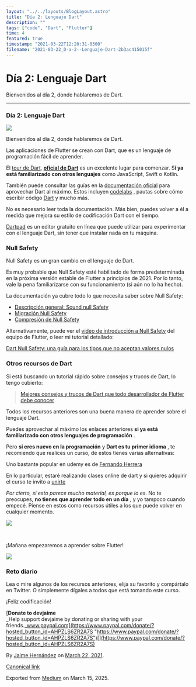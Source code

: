 ```yaml
---
layout: "../../layouts/BlogLayout.astro"
title: "Día 2: Lenguaje Dart"
description: ""
tags: ["code", "Dart", "Flutter"]
time: 4
featured: true
timestamp: "2021-03-22T12:20:31-0300"
filename: "2021-03-22_D-a-2--Lenguaje-Dart-2b3ac415015f"
---
```


Día 2: Lenguaje Dart
====================

Bienvenidos al día 2, donde hablaremos de Dart.

* * *

### Día 2: Lenguaje Dart

![](https://cdn-images-1.medium.com/max/800/0*FB0nxYYu4Yeg67QT)

Bienvenidos al día 2, donde hablaremos de Dart.

Las aplicaciones de Flutter se crean con Dart, que es un lenguaje de programación fácil de aprender.

El [tour de Dart](https://dart.dev/guides/language/language-tour), [**oficial de Dart**](https://dart.dev/guides/language/language-tour) es un excelente lugar para comenzar. S**i ya está familiarizado con otros lenguajes** como JavaScript, Swift o Kotlin.

También puede consultar las guías en la [documentación oficial](https://dart.dev/guides) para aprovechar Dart al máximo. Estos incluyen [codelabs](https://dart.dev/codelabs) , pautas sobre cómo escribir código [Dart](https://dart.dev/guides/language/effective-dart) y mucho más.

No es necesario leer toda la documentación. Más bien, puedes volver a él a medida que mejora su estilo de codificación Dart con el tiempo.

[Dartpad](https://dartpad.dev/?null_safety=true) es un editor gratuito en línea que puede utilizar para experimentar con el lenguaje Dart, sin tener que instalar nada en tu máquina.

### Null Safety

Null Safety es un gran cambio en el lenguaje de Dart.

Es muy probable que Null Safety esté habilitado de forma predeterminada en la próxima versión estable de Flutter a principios de 2021. Por lo tanto, vale la pena familiarizarse con su funcionamiento (si aún no lo ha hecho).

La documentación ya cubre todo lo que necesita saber sobre Null Safety:

*   [Descripción general: Sound null Safety](https://dart.dev/null-safety)
*   [Migración Null Safety](http://Migrating%20to%20null%20safety)
*   [Compresión de Null Safety](https://dart.dev/null-safety/understanding-null-safety)

Alternativamente, puede ver el [video de introducción a Null Safety](https://www.youtube.com/watch?v=iYhOU9AuaFs) del equipo de Flutter, o leer mi tutorial detallado:

[Dart Null Safety: una guía para los tipos que no aceptan valores nulos](https://devjaime.medium.com/dart-null-safety-una-gu%C3%ADa-para-los-tipos-que-no-aceptan-valores-nulos-44767a116da0)

### Otros recursos de Dart

Si está buscando un tutorial rápido sobre consejos y trucos de Dart, lo tengo cubierto:

> [Mejores consejos y trucos de Dart que todo desarrollador de Flutter debe conocer](https://devjaime.medium.com/mejores-consejos-y-trucos-de-dart-que-todo-desarrollador-de-flutter-debe-conocer-959e8daac7ba)

Todos los recursos anteriores son una buena manera de aprender sobre el lenguaje Dart.

Puedes aprovechar al máximo los enlaces anteriores **si ya está familiarizado con otros lenguajes de programación** .

Pero **si eres nuevo en la programación** y **Dart es tu primer idioma** , te recomiendo que realices un curso, de estos tienes varias alternativas:

Uno bastante popular en udemy es de [Fernando Herrera](https://www.udemy.com/course/dart-de-cero-hasta-los-detalles/)

En lo particular, estaré realizando clases online de dart y si quieres adquirir el curso te invito a [unirte](https://programadoreschile.org/mobile-school/cursos/dart-desde-cero/)

_Por cierto, si esto parece mucho material, es porque lo es._ No te preocupes, **no tienes que aprender todo en un día** , y yo tampoco cuando empecé. Piense en estos como recursos útiles a los que puede volver en cualquier momento.

![](https://cdn-images-1.medium.com/max/800/0*QGNRZfYVmJQq3fBx)

️

¡Mañana empezaremos a aprender sobre Flutter!

![](https://cdn-images-1.medium.com/max/800/0*y9Y0gMDsFmhlJBLC)

### Reto diario

Lea o mire algunos de los recursos anteriores, elija su favorito y compártalo en Twitter. O simplemente dígales a todos que está tomando este curso.

¡Feliz codificación!

[**Donate to devjaime**  
_Help support devjaime by donating or sharing with your friends._www.paypal.com](https://www.paypal.com/donate/?hosted_button_id=AHPZLS6ZR2A7S "https://www.paypal.com/donate/?hosted_button_id=AHPZLS6ZR2A7S")[](https://www.paypal.com/donate/?hosted_button_id=AHPZLS6ZR2A7S)

By [Jaime Hernández](https://medium.com/@devjaime) on [March 22, 2021](https://medium.com/p/2b3ac415015f).

[Canonical link](https://medium.com/@devjaime/d%C3%ADa-2-lenguaje-dart-2b3ac415015f)

Exported from [Medium](https://medium.com) on March 15, 2025.